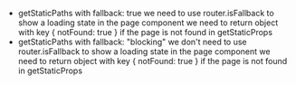 - getStaticPaths with fallback: true
  we need to use router.isFallback to show a loading state in the page component
  we need to return object with key { notFound: true } if the page is not found in getStaticProps
- getStaticPaths with fallback: "blocking"
  we don't need to use router.isFallback to show a loading state in the page component
  we need to return object with key { notFound: true } if the page is not found in getStaticProps
